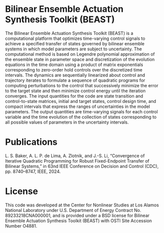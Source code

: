 # Bilinear Ensemble Actuation Synthesis Toolkit (BEAST)

The Bilinear Ensemble Actuation Synthesis Toolkit (BEAST) is a computational platform that optimizes time-varying control signals to achieve a specified transfer of states governed by bilinear ensemble systems in which model parameters are subject to uncertainty.  The computational method is based on Legendre polynomial approximation of the ensemble state in parameter space and discretization of the evolution equations in the time domain using a product of matrix exponentials corresponding to zero-order hold controls over the discretized time intervals.  The dynamics are sequentially linearized about control and trajectory iterates to formulate a sequence of quadratic programs for computing perturbations to the control that successively minimize the error to the target state and then minimize control energy until the iteration converges.  The input quantities for the code are state transition and control-to-state matrices, initial and target states, control design time, and compact intervals that express the ranges of uncertainties in the model parameters.  The output quantities are time-varying signals for each control variable and the time evolution of the collection of states corresponding to all possible values of parameters in the uncertainty intervals.

# Publications

L. S. Baker, A. L. P. de Lima, A. Zlotnik, and J.-S. Li, “Convergence of Iterative Quadratic Programming for Robust Fixed-Endpoint Transfer of Bilinear Systems,” in 63nd IEEE Conference on Decision and Control (CDC), pp. 8740–8747, IEEE, 2024.

# License

This code was developed at the Center for Nonlinear Studies at Los Alamos National Laboratory under U.S. Department of Energy Contract No. 89233218CNA000001, and is provided under a BSD license for Bilinear Ensemble Actuation Synthesis Toolkit (BEAST) with OSTI Site Accession Number O4881.   
